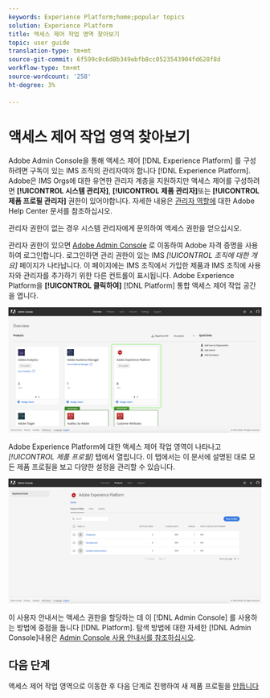 ```yaml
---
keywords: Experience Platform;home;popular topics
solution: Experience Platform
title: 액세스 제어 작업 영역 찾아보기
topic: user guide
translation-type: tm+mt
source-git-commit: 6f599c0c6d8b349ebfb8cc0523543904fd628f8d
workflow-type: tm+mt
source-wordcount: '258'
ht-degree: 3%

---
```



# 액세스 제어 작업 영역 찾아보기

Adobe Admin Console을 통해 액세스 제어 [!DNL Experience Platform] 를 구성하려면 구독이 있는 IMS 조직의 관리자여야 합니다 [!DNL Experience Platform]. Adobe은 IMS Orgs에 대한 유연한 관리자 계층을 지원하지만 액세스 제어를 구성하려면 **[!UICONTROL 시스템 관리자]**, **[!UICONTROL 제품 관리자]**&#x200B;또는 **[!UICONTROL 제품 프로필 관리자]** 권한이 있어야합니다. 자세한 내용은 [관리자 역할에](https://helpx.adobe.com/enterprise/using/admin-roles.html) 대한 Adobe Help Center 문서를 참조하십시오.

관리자 권한이 없는 경우 시스템 관리자에게 문의하여 액세스 권한을 얻으십시오.

관리자 권한이 있으면 [Adobe Admin Console](https://adminconsole.adobe.com) 로 이동하여 Adobe 자격 증명을 사용하여 로그인합니다. 로그인하면 관리 권한이 있는 IMS *[!UICONTROL 조직에 대한 개요]* 페이지가 나타납니다. 이 페이지에는 IMS 조직에서 가입한 제품과 IMS 조직에 사용자와 관리자를 추가하기 위한 다른 컨트롤이 표시됩니다. Adobe Experience Platform을 **[!UICONTROL 클릭하여]** [!DNL Platform] 통합 액세스 제어 작업 공간을 엽니다.

![overview-page](../images/overview-page.png)

Adobe Experience Platform에 대한 액세스 제어 작업 영역이 나타나고 *[!UICONTROL 제품 프로필]* 탭에서 열립니다. 이 탭에서는 이 문서에 설명된 대로 모든 제품 프로필을 보고 다양한 설정을 관리할 수 있습니다.

![platform-access-control](../images/platform-access-control.png)

이 사용자 안내서는 액세스 권한을 할당하는 데 이 [!DNL Admin Console] 를 사용하는 방법에 중점을 둡니다 [!DNL Platform]. 탐색 방법에 대한 자세한 [!DNL Admin Console]내용은 [Admin Console 사용 안내서를 참조하십시오](https://helpx.adobe.com/kr/enterprise/using/admin-console.html).

## 다음 단계

액세스 제어 작업 영역으로 이동한 후 다음 단계로 진행하여 새 제품 프로필을 [만듭니다](create-profile.md)